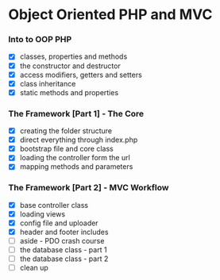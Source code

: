 # Object Oriented PHP and MVC


### Into to OOP PHP

- [x] classes, properties and methods
- [x] the constructor and destructor
- [x] access modifiers, getters and setters
- [x] class inheritance
- [x] static methods and properties

### The Framework [Part 1] - The Core

- [x] creating the folder structure
- [x] direct everything through index.php
- [x] bootstrap file and core class
- [x] loading the controller form the url
- [x] mapping methods and parameters

### The Framework [Part 2] - MVC Workflow

- [x] base controller class
- [x] loading views
- [x] config file and uploader
- [x] header and footer includes
- [ ] aside - PDO crash course
- [ ] the database class - part 1
- [ ] the database class - part 2
- [ ] clean up
